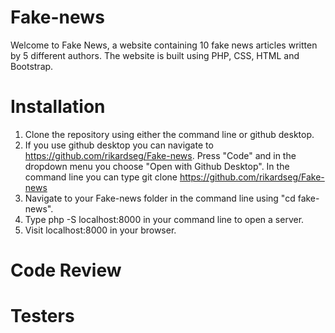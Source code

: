 # Fake-news

Welcome to Fake News, a website containing 10 fake news articles written by 5 different authors.
The website is built using PHP, CSS, HTML and Bootstrap.

# Installation

1. Clone the repository using either the command line or github desktop.
2. If you use github desktop you can navigate to https://github.com/rikardseg/Fake-news. 
Press "Code" and in the dropdown menu you choose "Open with Github Desktop".
In the command line you can type git clone https://github.com/rikardseg/Fake-news
3. Navigate to your Fake-news folder in the command line using "cd fake-news".
4. Type php -S localhost:8000 in your command line to open a server.
5. Visit localhost:8000 in your browser.

# Code Review

# Testers